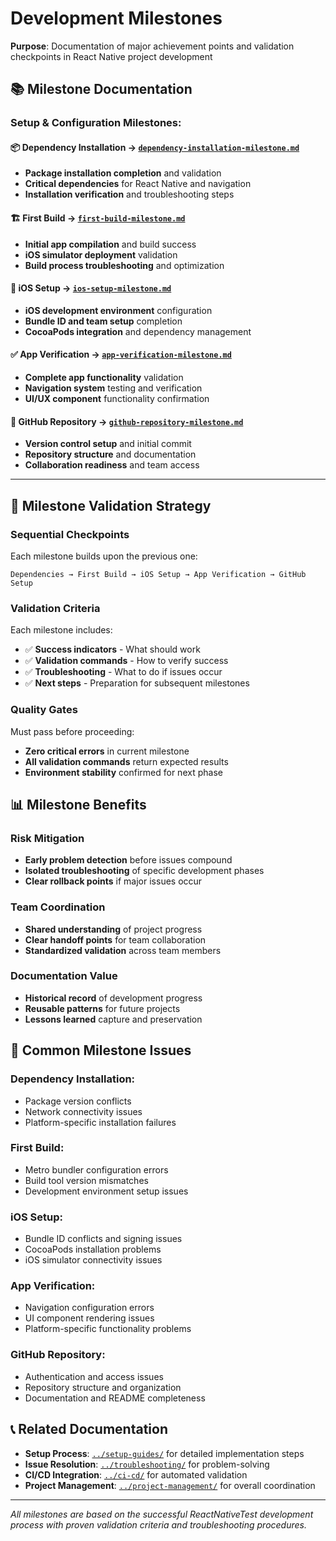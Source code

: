 # Development Milestones

**Purpose**: Documentation of major achievement points and validation
checkpoints in React Native project development

## 📚 Milestone Documentation

### **Setup & Configuration Milestones:**

#### 📦 **Dependency Installation** → [`dependency-installation-milestone.md`](dependency-installation-milestone.md)

- **Package installation completion** and validation
- **Critical dependencies** for React Native and navigation
- **Installation verification** and troubleshooting steps

#### 🏗️ **First Build** → [`first-build-milestone.md`](first-build-milestone.md)

- **Initial app compilation** and build success
- **iOS simulator deployment** validation
- **Build process troubleshooting** and optimization

#### 📱 **iOS Setup** → [`ios-setup-milestone.md`](ios-setup-milestone.md)

- **iOS development environment** configuration
- **Bundle ID and team setup** completion
- **CocoaPods integration** and dependency management

#### ✅ **App Verification** → [`app-verification-milestone.md`](app-verification-milestone.md)

- **Complete app functionality** validation
- **Navigation system** testing and verification
- **UI/UX component** functionality confirmation

#### 🔗 **GitHub Repository** → [`github-repository-milestone.md`](github-repository-milestone.md)

- **Version control setup** and initial commit
- **Repository structure** and documentation
- **Collaboration readiness** and team access

---

## 🎯 **Milestone Validation Strategy**

### **Sequential Checkpoints**

Each milestone builds upon the previous one:

```
Dependencies → First Build → iOS Setup → App Verification → GitHub Setup
```

### **Validation Criteria**

Each milestone includes:

- ✅ **Success indicators** - What should work
- ✅ **Validation commands** - How to verify success
- ✅ **Troubleshooting** - What to do if issues occur
- ✅ **Next steps** - Preparation for subsequent milestones

### **Quality Gates**

Must pass before proceeding:

- **Zero critical errors** in current milestone
- **All validation commands** return expected results
- **Environment stability** confirmed for next phase

## 📊 **Milestone Benefits**

### **Risk Mitigation**

- **Early problem detection** before issues compound
- **Isolated troubleshooting** of specific development phases
- **Clear rollback points** if major issues occur

### **Team Coordination**

- **Shared understanding** of project progress
- **Clear handoff points** for team collaboration
- **Standardized validation** across team members

### **Documentation Value**

- **Historical record** of development progress
- **Reusable patterns** for future projects
- **Lessons learned** capture and preservation

## 🚨 **Common Milestone Issues**

### **Dependency Installation:**

- Package version conflicts
- Network connectivity issues
- Platform-specific installation failures

### **First Build:**

- Metro bundler configuration errors
- Build tool version mismatches
- Development environment setup issues

### **iOS Setup:**

- Bundle ID conflicts and signing issues
- CocoaPods installation problems
- iOS simulator connectivity issues

### **App Verification:**

- Navigation configuration errors
- UI component rendering issues
- Platform-specific functionality problems

### **GitHub Repository:**

- Authentication and access issues
- Repository structure and organization
- Documentation and README completeness

## 📞 **Related Documentation**

- **Setup Process**: [`../setup-guides/`](../setup-guides/) for detailed
  implementation steps
- **Issue Resolution**: [`../troubleshooting/`](../troubleshooting/) for
  problem-solving
- **CI/CD Integration**: [`../ci-cd/`](../ci-cd/) for automated validation
- **Project Management**: [`../project-management/`](../project-management/) for
  overall coordination

---

_All milestones are based on the successful ReactNativeTest development process
with proven validation criteria and troubleshooting procedures._
